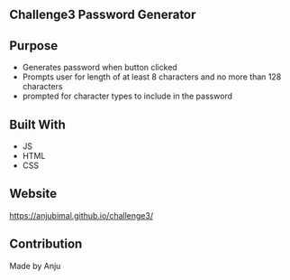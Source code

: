 ## Challenge3 Password Generator

## Purpose
- Generates password when button clicked
- Prompts user for length of at least 8 characters and no more than 128 characters
- prompted for character types to include in the password 

## Built With
* JS
* HTML
* CSS


## Website
https://anjubimal.github.io/challenge3/

## Contribution
Made by Anju
